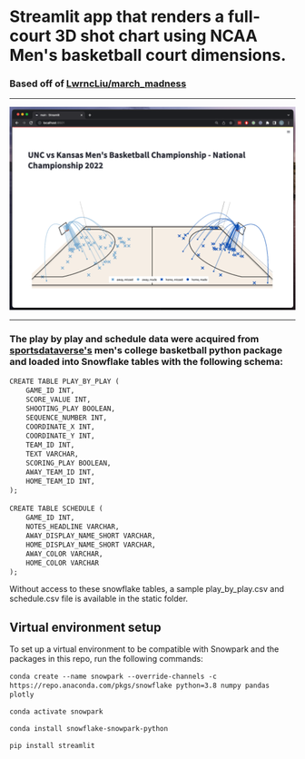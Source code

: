 # Streamlit app that renders a full-court 3D shot chart using NCAA Men's basketball court dimensions.
### Based off of [LwrncLiu/march_madness](https://github.com/LwrncLiu/march_madness)   
---
![alt text](sample/example.png)

---
### The play by play and schedule data were acquired from <a href="https://py.sportsdataverse.org/docs/mbb/">sportsdataverse's</a> men's college basketball python package and loaded into Snowflake tables with the following schema: 

```
CREATE TABLE PLAY_BY_PLAY (
    GAME_ID INT,
    SCORE_VALUE INT,
    SHOOTING_PLAY BOOLEAN,
    SEQUENCE_NUMBER INT,
    COORDINATE_X INT,
    COORDINATE_Y INT,
    TEAM_ID INT,
    TEXT VARCHAR,
    SCORING_PLAY BOOLEAN,
    AWAY_TEAM_ID INT,
    HOME_TEAM_ID INT,
);

CREATE TABLE SCHEDULE (
    GAME_ID INT,
    NOTES_HEADLINE VARCHAR,
    AWAY_DISPLAY_NAME_SHORT VARCHAR,
    HOME_DISPLAY_NAME_SHORT VARCHAR,
    AWAY_COLOR VARCHAR,
    HOME_COLOR VARCHAR
);
```

Without access to these snowflake tables, a sample play_by_play.csv and schedule.csv file is available in the static folder.  

## Virtual environment setup

To set up a virtual environment to be compatible with Snowpark and the packages in this repo, run the following commands:

```
conda create --name snowpark --override-channels -c https://repo.anaconda.com/pkgs/snowflake python=3.8 numpy pandas plotly
```

```
conda activate snowpark
```

```
conda install snowflake-snowpark-python
```

```
pip install streamlit 
```
